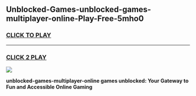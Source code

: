 
## Unblocked-Games-unblocked-games-multiplayer-online-Play-Free-5mho0
<h3>
<a href="https://premium76.site?title=unblocked-games-multiplayer-online&ref=18A">CLICK TO PLAY</a></h3>
<hr>

<h3>
<a href="https://premium76.site?title=unblocked-games-multiplayer-online&ref=18A">CLICK 2 PLAY</a>
  
</h3>

<a href="https://premium76.site?title=unblocked-games-multiplayer-online&ref=18A"><img src="https://clearcache.store/games.png"></a>


**unblocked-games-multiplayer-online games unblocked: Your Gateway to Fun and Accessible Online Gaming**
